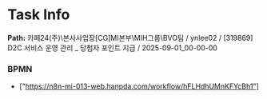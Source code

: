 # Task Info

**Path:** 카페24(주)\본사사업장\[CG]MI본부\MIH그룹\BVO팀 / ynlee02 / [319869] D2C 서비스 운영 관리 _ 당첨자 포인트 지급 / 2025-09-01_00-00-00

### BPMN
- ["https://n8n-mi-013-web.hanpda.com/workflow/hFLHdhUMnKFYcBh1"]

